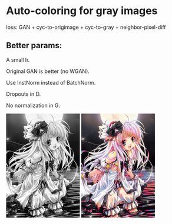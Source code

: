 # Auto-coloring for gray images

loss: GAN + cyc-to-origimage + cyc-to-gray + neighbor-pixel-diff

## Better params:

A small lr.

Original GAN is better (no WGAN).

Use InstNorm instead of BatchNorm.

Dropouts in D.

No normalization in G.


<img src="https://raw.githubusercontent.com/Lsdefine/coloring/master/example/gray_03442.png" alt="Gray" width=200/>
<img src="https://raw.githubusercontent.com/Lsdefine/coloring/master/example/pre_03442.png" alt="Color" width=200/>
